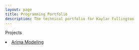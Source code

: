 ```yaml
---
layout: page
title: Programming Portfolio
description: The technical portfolio for Kaylar Fullington
---
```


Projects
<li class="masthead__menu-item">
    <a href="https://kdfullington.github.io/arima_modeling.html">Arima Modeling</a>
</li>